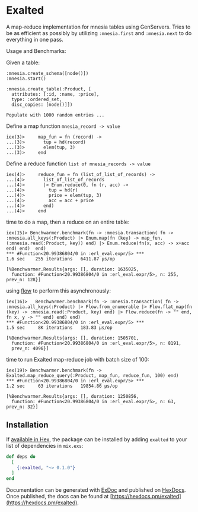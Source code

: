 # Exalted

A map-reduce implementation for mnesia tables using GenServers. Tries to be as efficient as possibly by utilizing `:mnesia.first` and `:mnesia.next` to do everything in one pass.


Usage and Benchmarks:

Given a table:
```
:mnesia.create_schema([node()])
:mnesia.start()
  
:mnesia.create_table(:Product, [
  attributes: [:id, :name, :price],
  type: :ordered_set,
  disc_copies: [node()]])

Populate with 1000 random entries ...
```
Define a map function `mnesia_record -> value`
```
iex(3)>     map_fun = fn (record) -> 
...(3)>       tup = hd(record)
...(3)>       elem(tup, 3)
...(3)>     end
```
Define a reduce function `list of mnesia_records -> value`
```
iex(4)>     reduce_fun = fn (list_of_list_of_records) ->
...(4)>       list_of_list_of_records
...(4)>       |> Enum.reduce(0, fn (r, acc) ->
...(4)>         tup = hd(r)
...(4)>         price = elem(tup, 3)
...(4)>         acc = acc + price
...(4)>       end)
...(4)>     end
```

time to do a map, then a reduce on an entire table:
```
iex(15)> Benchwarmer.benchmark(fn -> :mnesia.transaction( fn -> :mnesia.all_keys(:Product) |> Enum.map(fn (key) -> map_fun.(:mnesia.read(:Product, key)) end) |> Enum.reduce(fn(x, acc) -> x+acc end) end)  end)
*** #Function<20.99386804/0 in :erl_eval.expr/5> ***
1.6 sec    255 iterations   6411.87 μs/op

[%Benchwarmer.Results{args: [], duration: 1635025,
  function: #Function<20.99386804/0 in :erl_eval.expr/5>, n: 255, prev_n: 128}]
```

using [flow](https://github.com/elixir-lang/flow) to perform this asynchronously:
```
iex(16)>   Benchwarmer.benchmark(fn -> :mnesia.transaction( fn -> :mnesia.all_keys(:Product) |> Flow.from_enumerable |> Flow.flat_map(fn (key) -> :mnesia.read(:Product, key) end) |> Flow.reduce(fn -> "" end, fn x, y -> "" end) end) end)
*** #Function<20.99386804/0 in :erl_eval.expr/5> ***
1.5 sec     8K iterations   183.83 μs/op

[%Benchwarmer.Results{args: [], duration: 1505701,
  function: #Function<20.99386804/0 in :erl_eval.expr/5>, n: 8191,
  prev_n: 4096}]
```
time to run Exalted map-reduce job with batch size of 100:
```
iex(19)> Benchwarmer.benchmark(fn -> Exalted.map_reduce_query(:Product, map_fun, reduce_fun, 100) end)
*** #Function<20.99386804/0 in :erl_eval.expr/5> ***
1.2 sec     63 iterations   19854.86 μs/op

[%Benchwarmer.Results{args: [], duration: 1250856,
  function: #Function<20.99386804/0 in :erl_eval.expr/5>, n: 63, prev_n: 32}]
```

## Installation

If [available in Hex](https://hex.pm/docs/publish), the package can be installed
by adding `exalted` to your list of dependencies in `mix.exs`:

```elixir
def deps do
  [
    {:exalted, "~> 0.1.0"}
  ]
end
```

Documentation can be generated with [ExDoc](https://github.com/elixir-lang/ex_doc)
and published on [HexDocs](https://hexdocs.pm). Once published, the docs can
be found at [https://hexdocs.pm/exalted](https://hexdocs.pm/exalted).


